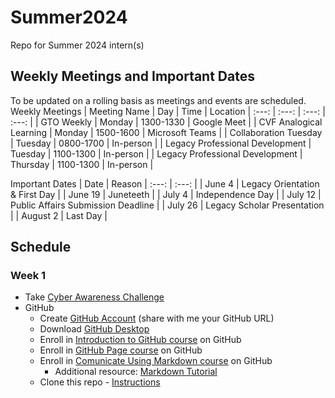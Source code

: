 # Summer2024
Repo for Summer 2024 intern(s)

## Weekly Meetings and Important Dates
To be updated on a rolling basis as meetings and events are scheduled.
Weekly Meetings
| Meeting Name | Day | Time | Location |
:---: | :---: | :---: | :---: |
| GTO Weekly | Monday | 1300-1330 | Google Meet |
| CVF Analogical Learning | Monday | 1500-1600 | Microsoft Teams |
| Collaboration Tuesday | Tuesday | 0800-1700 | In-person |
| Legacy Professional Development | Tuesday | 1100-1300 | In-person |
| Legacy Professional Development | Thursday | 1100-1300 | In-person |

Important Dates
| Date | Reason |
:---: | :---: |
| June 4 | Legacy Orientation & First Day |
| June 19 | Juneteeth |
| July 4 | Independence Day |
| July 12 | Public Affairs Submission Deadline |
| July 26 | Legacy Scholar Presentation |
| August 2 | Last Day |

## Schedule

### Week 1
- Take [Cyber Awareness Challenge](https://public.cyber.mil/training/cyber-awareness-challenge/)
- GitHub
  - Create [GitHub Account](https://github.com/) (share with me your GitHub URL)
  - Download [GitHub Desktop](https://desktop.github.com/)
  - Enroll in [Introduction to GitHub course](https://github.com/skills/introduction-to-github) on GitHub
  - Enroll in [GitHub Page course](https://github.com/skills/github-pages) on GitHub
  - Enroll in [Comunicate Using Markdown course](https://github.com/skills/communicate-using-markdown) on GitHub
    - Additional resource: [Markdown Tutorial](https://www.markdowntutorial.com/)
  - Clone this repo - [Instructions](https://docs.github.com/en/repositories/creating-and-managing-repositories/cloning-a-repository)
